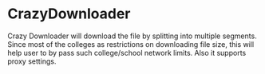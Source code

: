 # CrazyDownloader
Crazy Downloader will download the file by splitting into multiple segments. Since most of the colleges as restrictions on downloading file size, this will help user to by pass such college/school network limits. Also it supports proxy settings.
